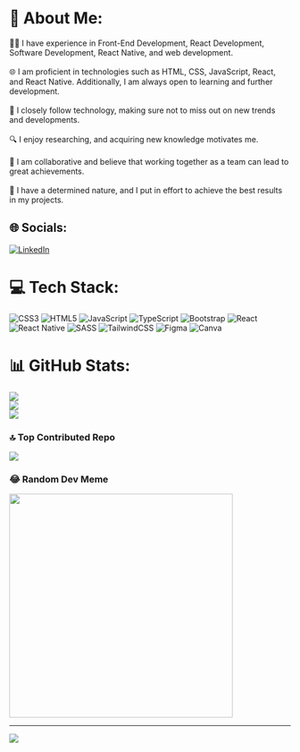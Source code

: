 # 💫 About Me:
👨‍💻 I have experience in Front-End Development, React Development, Software Development, React Native, and web development.<br><br>🌐 I am proficient in technologies such as HTML, CSS, JavaScript, React, and React Native. Additionally, I am always open to learning and further development.<br><br>🚀 I closely follow technology, making sure not to miss out on new trends and developments.<br><br>🔍 I enjoy researching, and acquiring new knowledge motivates me.<br><br>👥 I am collaborative and believe that working together as a team can lead to great achievements.<br><br>💪 I have a determined nature, and I put in effort to achieve the best results in my projects.


## 🌐 Socials:
[![LinkedIn](https://img.shields.io/badge/LinkedIn-%230077B5.svg?logo=linkedin&logoColor=white)](https://linkedin.com/in/serifcanozdeniz) 

# 💻 Tech Stack:
![CSS3](https://img.shields.io/badge/css3-%231572B6.svg?style=for-the-badge&logo=css3&logoColor=white) ![HTML5](https://img.shields.io/badge/html5-%23E34F26.svg?style=for-the-badge&logo=html5&logoColor=white) ![JavaScript](https://img.shields.io/badge/javascript-%23323330.svg?style=for-the-badge&logo=javascript&logoColor=%23F7DF1E) ![TypeScript](https://img.shields.io/badge/typescript-%23007ACC.svg?style=for-the-badge&logo=typescript&logoColor=white) ![Bootstrap](https://img.shields.io/badge/bootstrap-%238511FA.svg?style=for-the-badge&logo=bootstrap&logoColor=white) ![React](https://img.shields.io/badge/react-%2320232a.svg?style=for-the-badge&logo=react&logoColor=%2361DAFB) ![React Native](https://img.shields.io/badge/react_native-%2320232a.svg?style=for-the-badge&logo=react&logoColor=%2361DAFB) ![SASS](https://img.shields.io/badge/SASS-hotpink.svg?style=for-the-badge&logo=SASS&logoColor=white) ![TailwindCSS](https://img.shields.io/badge/tailwindcss-%2338B2AC.svg?style=for-the-badge&logo=tailwind-css&logoColor=white) ![Figma](https://img.shields.io/badge/figma-%23F24E1E.svg?style=for-the-badge&logo=figma&logoColor=white) ![Canva](https://img.shields.io/badge/Canva-%2300C4CC.svg?style=for-the-badge&logo=Canva&logoColor=white)
# 📊 GitHub Stats:
![](https://github-readme-stats.vercel.app/api?username=serifcanozdeniz&theme=dark&hide_border=false&include_all_commits=true&count_private=true)<br/>
![](https://github-readme-streak-stats.herokuapp.com/?user=serifcanozdeniz&theme=dark&hide_border=false)<br/>
![](https://github-readme-stats.vercel.app/api/top-langs/?username=serifcanozdeniz&theme=dark&hide_border=false&include_all_commits=true&count_private=true&layout=compact)

### 🔝 Top Contributed Repo
![](https://github-contributor-stats.vercel.app/api?username=serifcanozdeniz&limit=5&theme=dark&combine_all_yearly_contributions=true)

### 😂 Random Dev Meme
<img src='https://randommeme-five.vercel.app/' style="height: 400px;"/>

---
[![](https://visitcount.itsvg.in/api?id=serifcanozdeniz&icon=0&color=0)](https://visitcount.itsvg.in)

<!-- Proudly created with GPRM ( https://gprm.itsvg.in ) -->

